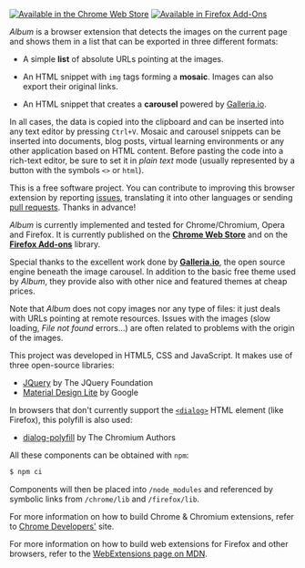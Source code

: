 
[![Available in the Chrome Web Store](https://raw.githubusercontent.com/projectestac/album/master/misc/chrome-store/ChromeWebStore_Badge_v2_206x58.png)](https://chrome.google.com/webstore/detail/album/obknigmaekkacdkckfeegcfiefdaeked)  [![Available in Firefox Add-Ons](https://raw.githubusercontent.com/projectestac/album/master/misc/firefox-addons/amo_badge.png)](https://addons.mozilla.org/firefox/addon/photo-album/)

_Album_ is a browser extension that detects the images on the current page and shows them in a list that can be exported in three different formats:

* A simple **list** of absolute URLs pointing at the images.

* An HTML snippet with `img` tags forming a **mosaic**. Images can also export their original links.

* An HTML snippet that creates a **carousel** powered by [Galleria.io](http://galleria.io).

In all cases, the data is copied into the clipboard and can be inserted into any text editor by pressing `Ctrl+V`. Mosaic and carousel snippets can be inserted into documents, blog posts, virtual learning environments or any other application based on HTML content. Before pasting the code into a rich-text editor, be sure to set it in _plain text_ mode (usually represented by a button with the symbols `<>` or `html`).

This is a free software project. You can contribute to improving this browser extension by reporting [issues](https://github.com/projectestac/album/issues), translating it into other languages or sending [pull requests](https://github.com/projectestac/album/pulls). Thanks in advance!

_Album_ is currently implemented and tested for Chrome/Chromium, Opera and Firefox. It is currently published on the **[Chrome Web Store](https://chrome.google.com/webstore/detail/album/obknigmaekkacdkckfeegcfiefdaeked)** and on the **[Firefox Add-ons](https://addons.mozilla.org/ca/firefox/addon/photo-album/)** library.

Special thanks to the excellent work done by **[Galleria.io](http://galleria.io)**, the open source engine beneath the image carousel. In addition to the basic free theme used by _Album_, they provide also with other nice and featured themes at cheap prices.

Note that _Album_ does not copy images nor any type of files: it just deals with URLs pointing at remote resources. Issues with the images (slow loading, _File not found_ errors...) are often related to problems with the origin of the images.

This project was developed in HTML5, CSS and JavaScript. It makes use of three open-source libraries:

* [JQuery](http://jquery.com) by The JQuery Foundation
* [Material Design Lite](https://www.getmdl.io) by Google

In browsers that don't currently support the [`<dialog>`](https://developer.mozilla.org/ca/docs/Web/HTML/Element/dialog) HTML element (like Firefox), this polyfill is also used:

* [dialog-polyfill](https://github.com/GoogleChrome/dialog-polyfill) by The Chromium Authors

All these components can be obtained with `npm`:

```bash
$ npm ci
```

Components will then be placed into `/node_modules` and referenced by symbolic links from `/chrome/lib` and `/firefox/lib`.

For more information on how to build Chrome & Chromium extensions, refer to [Chrome Developers'](https://developer.chrome.com/extensions) site.

For more information on how to build web extensions for Firefox and other browsers, refer to the [WebExtensions page on MDN](https://developer.mozilla.org/en-US/Add-ons/WebExtensions).
